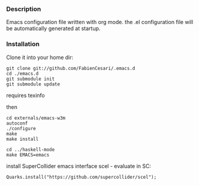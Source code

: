 ### Description 
  Emacs configuration file written with org mode. the .el configuration file will be automatically generated at startup.

### Installation
 Clone it into your home dir:
 ```
 git clone git://github.com/FabienCesari/.emacs.d
 cd ./emacs.d
 git submodule init
 git submodule update
 ```
 requires texinfo

then
```
cd externals/emacs-w3m
autoconf
./configure
make
make install
```
```
cd ../haskell-mode
make EMACS=emacs
```

install SuperCollider emacs interface scel -
evaluate in SC:

```
Quarks.install("https://github.com/supercollider/scel");

```
